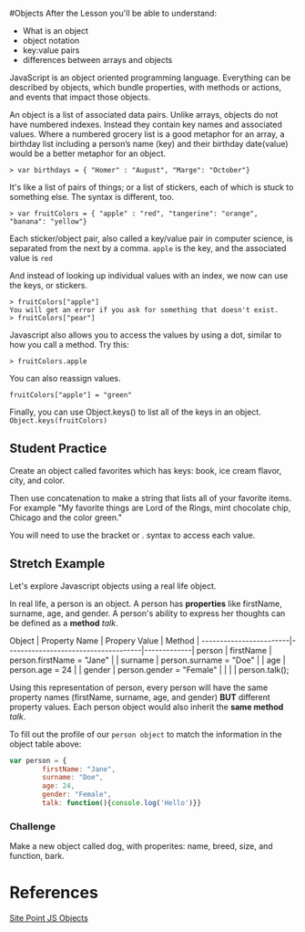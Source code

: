 
#Objects
After the Lesson you'll be able to understand:
+ What is an object
+ object notation
+ key:value pairs
+ differences between arrays and objects


JavaScript is an object oriented programming language. Everything can be described by objects, which bundle properties, with methods or actions, and events that impact those objects.


An object is a list of associated data pairs. Unlike arrays, objects do not have numbered indexes. Instead they contain key names and associated values. Where a numbered grocery list is a good metaphor for an array, a birthday list including a person’s name (key) and their birthday date(value) would be a better metaphor for an object.

```
> var birthdays = { "Homer" : "August", "Marge": "October"}
```


It's like a list of pairs of things; or a list of stickers, each of which is stuck to something else. The syntax is different, too.

```
> var fruitColors = { "apple" : "red", "tangerine": "orange", "banana": "yellow"}
```

Each sticker/object pair, also called a key/value pair in computer science, is separated from the next by a comma.
`apple` is the key, and the associated value is `red`

And instead of looking up individual values with an index, we now can use the keys, or stickers.
```
> fruitColors["apple"]
You will get an error if you ask for something that doesn't exist.
> fruitColors["pear"]
```
Javascript also allows you to access the values by using a dot, similar to how you call a method. Try this:
```
> fruitColors.apple
```

You can also reassign values. 

`fruitColors["apple"] = "green"`

Finally, you can use Object.keys() to list all of the keys in an object.
`Object.keys(fruitColors)`

## Student Practice
Create an object called favorites which has keys: book, ice cream flavor, city, and color.

Then use concatenation to make a string that lists all of your favorite items. For example "My favorite things are Lord of the Rings, mint chocolate chip, Chicago and the color green."

You will need to use the bracket or . syntax to access each value. 




## Stretch Example
Let's explore Javascript objects using a real life object.

In real life, a person is an object. A person has **properties** like firstName, surname, age, and gender. A person's ability to express her thoughts can be defined as a **method** _talk_.

Object  | Property Name        | Propery Value                    | Method |
------------------------|-------------------------------------|-------------|
person | firstName                | person.firstName = "Jane" |
            | surname                 | person.surname = "Doe"    |
            | age                         | person.age = 24                 |
            | gender                    | person.gender = "Female" |
            |                                |                                            | person.talk();


Using this representation of person, every person will have the same property names (firstName, surname, age, and gender) **BUT** different property values. Each person object would also inherit the **same method** _talk_.

To fill out the profile of our `person object` to match the information in the object table above:
      
```javascript
var person = {
        firstName: "Jane",
        surname: "Doe",
        age: 24,
        gender: "Female",
        talk: function(){console.log('Hello')}}
```

### Challenge
Make a new object called dog, with properites: name, breed, size, and function, bark.
# References
[Site Point JS Objects](http://www.sitepoint.com/back-to-basics-javascript-object-syntax/)
